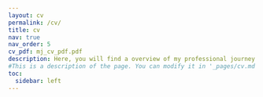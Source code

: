 ```yaml
---
layout: cv
permalink: /cv/
title: cv
nav: true
nav_order: 5
cv_pdf: mj_cv_pdf.pdf
description: Here, you will find a overview of my professional journey. To download a PDF version of my CV, please click on  the top pdf download button.
#This is a description of the page. You can modify it in '_pages/cv.md'. You can also change or remove the top pdf download button.
toc:
  sidebar: left
---
```

